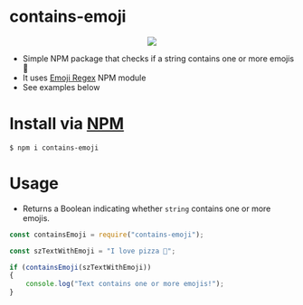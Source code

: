 # contains-emoji

<p align="center"><a href="https://nodei.co/npm/contains-emoji/"><img src="https://nodei.co/npm/contains-emoji.png"></a></a></p>

* Simple NPM package that checks if a string contains one or more emojis 👀
* It uses [Emoji Regex](https://github.com/mathiasbynens/emoji-regex) NPM module
* See examples below

# Install via [NPM](https://www.npmjs.com/package/contains-emoji)

`$ npm i contains-emoji`

# Usage

- Returns a Boolean indicating whether `string` contains one or more emojis.

```javascript
const containsEmoji = require("contains-emoji");

const szTextWithEmoji = "I love pizza 🍕";

if (containsEmoji(szTextWithEmoji))
{
    console.log("Text contains one or more emojis!");
}
```